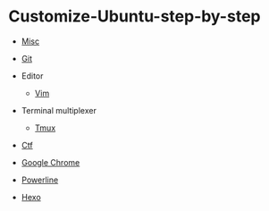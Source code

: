 # Customize-Ubuntu-step-by-step

- [Misc](./Misc)

- [Git](./Git)

- Editor
	- [Vim](./Vim)

- Terminal multiplexer
	- [Tmux](./Tmux)

- [Ctf](./Ctf)

- [Google Chrome](./Chrome)

- [Powerline](./Powerline)

- [Hexo](./Hexo)
